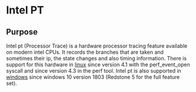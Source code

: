 # Intel PT

## Purpose
Intel pt (Processor Trace) is a hardware processor tracing feature available on
modern intel CPUs. It records the branches that are taken and sometimes their
ip, the state changes and also timing information. There is support for this
hardware in [linux](https://github.com/intel/libipt/blob/master/doc/howto_capture.md)
since version 4.1 with the perf\_event\_open syscall and since version 4.3 in 
the perf tool. Intel pt is also supported in [windows](https://ionescu007.github.io/winipt/) 
since windows 10 version 1803 (Redstone 5 for the full feature set).
